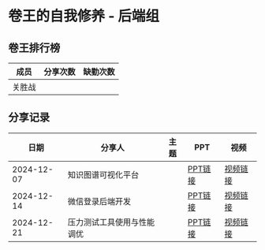 # 卷王的自我修养 - 后端组

## 卷王排行榜

| 成员   | 分享次数 | 缺勤次数 |
|------|------|------|
| 关胜战  |   |      |

## 分享记录

| 日期 | 分享人 | 主题  | PPT   | 视频   |
|------------|------------|------------|------------|------------|
| 2024-12-07 | 知识图谱可视化平台  |   | [PPT链接](https://github.com/Matrix-King-Studio/The-King-of-Involution/raw/master/Web/)  | [视频链接]() |
| 2024-12-14 | 微信登录后端开发  |   | [PPT链接](https://github.com/Matrix-King-Studio/The-King-of-Involution/raw/master/Web/)  | [视频链接]() |
| 2024-12-21 | 压力测试工具使用与性能调优  |   | [PPT链接](https://github.com/Matrix-King-Studio/The-King-of-Involution/raw/master/Web/)  | [视频链接]() |
